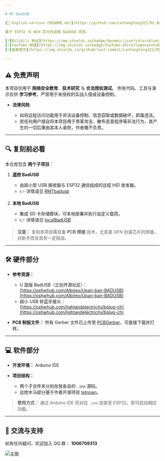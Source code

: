 ```yaml
---

# RC-BadU3B

[🔗 English version (README.md)](https://github.com/LanYangYang321/RC-BadU3B/blob/main/README.md)

基于 ESP32 与 WCH 芯片的远程 BadUSB 项目。

[![Bilibili 粉丝](https://img.shields.io/badge/dynamic/json?color=blue\&label=BiliBili\&labelColor=white\&query=\$.data.follower\&url=https://api.bilibili.com/x/relation/stat?vmid=1084866085\&logo=bilibili\&style=flat-square)](https://space.bilibili.com/1084866085)
[![YouTube 频道](https://img.shields.io/badge/YouTube-white?logo=youtube\&logoColor=FF0000\&style=flat-square)](https://www.youtube.com/@lyyontop)
[![最新提交](https://img.shields.io/github/last-commit/LanYangYang321/RC-BadU3B?color=yellow\&logo=github&labelColor=black&label=Latest&style=flat-square)](https://github.com/LanYangYang321/RC-BadU3B)

---
```


## ⚠️ 免责声明

本项目仅用于 **网络安全教育**、**技术研究** 与 **合法授权测试**。
所有代码、工具与演示仅供 **学习参考**，严禁用于未授权的实战入侵或设备控制。

* **法律风险**

  * 如将远程访问功能用于非法设备控制、信息窃取或数据破坏，即属违法。
  * 若任何用户擅自将本项目用于黑客攻击、散布恶意程序等非法行为，其产生的一切后果由其本人承担，作者概不负责。

---

## 🔍 复刻前必看

本仓库包含 **两个子项目**：

1. **遥控 BadUSB**

   * 由超小型 USB 接收器与 ESP32 通信组成的远程 HID 收发器。
   * 👉 详情请见 [RMTbadusb](https://github.com/LanYangYang321/RC-BadU3B/tree/main/RMTbadusb)

2. **本地 BadUSB**

   * 集成 SD 卡存储模块，可本地部署并执行自定义载荷。
   * 👉 详情请见 [localBadUSB](https://github.com/LanYangYang321/RC-BadU3B/tree/main/localBadUSB)

> **注意：** 复刻本项目需具备 **PCB 焊接** 技术，尤其是 QFN 封装芯片的焊接，对新手而言具有一定挑战。

---

## 🛠 硬件部分

* **参考资源：**

  * U 盘版 BadUSB（立创开源社区）：
    [https://oshwhub.com/Albireo/Upan-ban-BADUSB](https://oshwhub.com/Albireo/Upan-ban-BADUSB)
  * 超小 USB 转蓝牙接头：
    [https://oshwhub.com/lightandelectricity/bplug-ch](https://oshwhub.com/lightandelectricity/bplug-ch)

* **PCB 制板文件：**
  所有 Gerber 文件已上传至 [PCBGerber](https://github.com/LanYangYang321/RC-BadU3B/tree/main/PCBGerber)，可直接下载并打样。

---

## 💻 软件部分

* **开发环境：** Arduino IDE
* **项目结构：**

  * 两个子文件夹分别存放各自的 `.ino` 源码。
  * 远控木马部分基于作者开源项目 [tetrojan](https://github.com/LanYangYang321/tetrojan)。

> **使用方式：** 通过 Arduino IDE 将对应 `.ino` 烧录至 ESP32，即可启动相应功能。

---

## 🤝 交流与支持

如有任何疑问，欢迎加入 QQ 群：
**1006709313**

![主图](https://github.com/user-attachments/assets/9be879b9-e1c0-42a5-885c-f4c2dc13a077)
